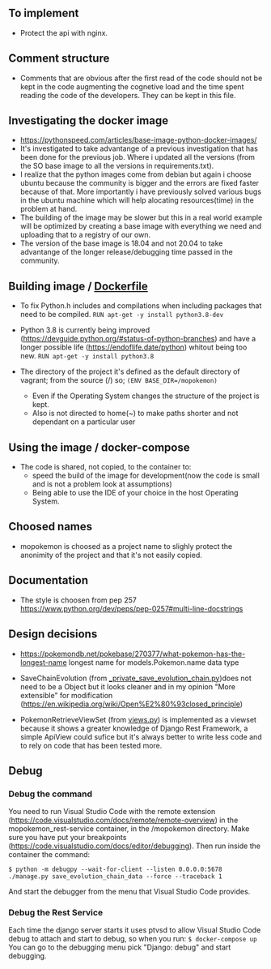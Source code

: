 ## To implement
- Protect the api with nginx.

## Comment structure
- Comments that are obvious after the first read of the code should not be kept in the code augmenting the cognetive load and the time spent reading the code of the developers.
    They can be kept in this file.

## Investigating the docker image

- https://pythonspeed.com/articles/base-image-python-docker-images/
- It's investigated to take advantange of a previous investigation that has been done for the previous job. Where i updated all the versions (from the SO base image to all the versions in requirements.txt).
- I realize that the python images come from debian but again i choose ubuntu because the community is bigger and the errors are fixed faster because of that. More importantly i have previously solved various bugs in the ubuntu machine which will help alocating resources(time) in the problem at hand.
- The building of the image may be slower but this in a real world example will be optimized by creating a base image with everything we need and uploading that to a registry of our own.
- The version of the base image is 18.04 and not 20.04 to take advantange of the longer release/debugging time passed in the community.

## Building image / [Dockerfile](./Dockerfile)
- To fix Python.h includes and compilations when including packages that need to be compiled.
        `RUN apt-get -y install python3.8-dev`

- Python 3.8 is currently being improved (https://devguide.python.org/#status-of-python-branches) and have a longer possible life (https://endoflife.date/python) whitout being too new.
    `RUN apt-get -y install python3.8`

-  The directory of the project it's defined as the default directory of vagrant; from the source (/) so;
        `(ENV BASE_DIR=/mopokemon)`
    - Even if the Operating System changes the structure of the project is kept.
    - Also is not directed to home(~) to make paths shorter and not dependant on a particular user

## Using the image / docker-compose

- The code is shared, not copied, to the container to:
    - speed the build of the image for development(now the code is small and is not a problem look at assumptions)
    - Being able to use the IDE of your choice in the host Operating System.

## Choosed names
- mopokemon is choosed as a project name to slighly protect the anonimity of the project and that it's not easily copied.

## Documentation
- The style is choosen from pep 257 https://www.python.org/dev/peps/pep-0257#multi-line-docstrings

## Design decisions
- https://pokemondb.net/pokebase/270377/what-pokemon-has-the-longest-name longest name for models.Pokemon.name data type

- SaveChainEvolution (from [_private_save_evolution_chain.py](./pokemon/management/commands/_private_save_evolution_chain.py))does not need to be a Object but it looks cleaner and in my opinion "More extensible" for modification (https://en.wikipedia.org/wiki/Open%E2%80%93closed_principle)

- PokemonRetrieveViewSet (from [views.py](./pokemon/api/views.py)) is implemented as a viewset because it shows a greater knowledge of Django Rest Framework, a simple ApiView could sufice but it's always better to write less code and to rely on code that has been tested more.

## Debug

### Debug the command
You need to run Visual Studio Code with the remote extension (https://code.visualstudio.com/docs/remote/remote-overview) in the mopokemon_rest-service container, in the /mopokemon directory. Make sure you have put your breakpoints (https://code.visualstudio.com/docs/editor/debugging). Then run inside the container the command:

    $ python -m debugpy --wait-for-client --listen 0.0.0.0:5678 ./manage.py save_evolution_chain_data --force --traceback 1

And start the debugger from the menu that Visual Studio Code provides.

### Debug the Rest Service
Each time the django server starts it uses ptvsd to allow Visual Studio Code debug to attach and start to debug, so when you run:
    `$ docker-compose up`
You can go to the debugging menu pick "Django: debug" and start debugging.